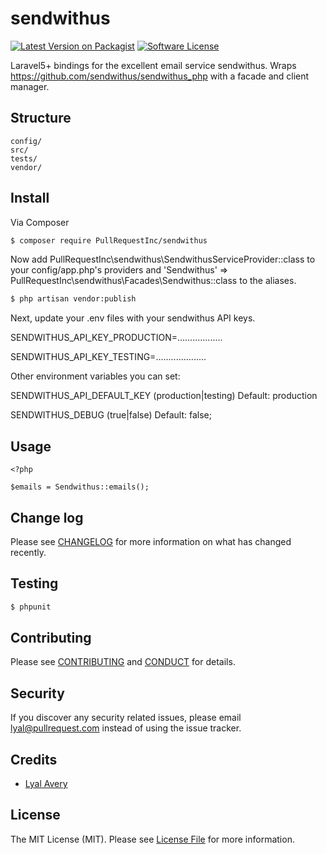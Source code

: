 # sendwithus

[![Latest Version on Packagist][ico-version]][link-packagist]
[![Software License][ico-license]](LICENSE.md)

Laravel5+ bindings for the excellent email service sendwithus.  Wraps https://github.com/sendwithus/sendwithus_php with a facade and client manager.

## Structure

```
config/
src/
tests/
vendor/
```

## Install

Via Composer

``` bash
$ composer require PullRequestInc/sendwithus
```

Now add PullRequestInc\sendwithus\SendwithusServiceProvider::class to your config/app.php's providers
and 'Sendwithus' => PullRequestInc\sendwithus\Facades\Sendwithus::class to the aliases.


``` bash
$ php artisan vendor:publish
```

Next, update your .env files with your sendwithus API keys.  

SENDWITHUS_API_KEY_PRODUCTION=..................

SENDWITHUS_API_KEY_TESTING=....................

Other environment variables you can set:

SENDWITHUS_API_DEFAULT_KEY (production|testing)  Default: production

SENDWITHUS_DEBUG (true|false)   Default: false;

## Usage

``` 
<?php

$emails = Sendwithus::emails();

```

## Change log

Please see [CHANGELOG](CHANGELOG.md) for more information on what has changed recently.

## Testing

``` bash
$ phpunit 
```

## Contributing

Please see [CONTRIBUTING](CONTRIBUTING.md) and [CONDUCT](CONDUCT.md) for details.

## Security

If you discover any security related issues, please email lyal@pullrequest.com instead of using the issue tracker.

## Credits

- [Lyal Avery][link-author]

## License

The MIT License (MIT). Please see [License File](LICENSE.md) for more information.

[ico-version]: https://img.shields.io/packagist/v/PullRequestInc/sendwithus.svg?style=flat-square
[ico-license]: https://img.shields.io/badge/license-MIT-brightgreen.svg?style=flat-square
[ico-travis]: https://img.shields.io/travis/PullRequestInc/sendwithus/master.svg?style=flat-square
[ico-scrutinizer]: https://img.shields.io/scrutinizer/coverage/g/PullRequestInc/sendwithus.svg?style=flat-square
[ico-code-quality]: https://img.shields.io/scrutinizer/g/PullRequestInc/sendwithus.svg?style=flat-square
[ico-downloads]: https://img.shields.io/packagist/dt/PullRequestInc/sendwithus.svg?style=flat-square

[link-packagist]: https://packagist.org/packages/PullRequestInc/sendwithus
[link-travis]: https://travis-ci.org/PullRequestInc/sendwithus
[link-scrutinizer]: https://scrutinizer-ci.com/g/PullRequestInc/sendwithus/code-structure
[link-code-quality]: https://scrutinizer-ci.com/g/PullRequestInc/sendwithus
[link-downloads]: https://packagist.org/packages/PullRequestInc/sendwithus
[link-author]: https://github.com/lyal
[link-contributors]: ../../contributors
